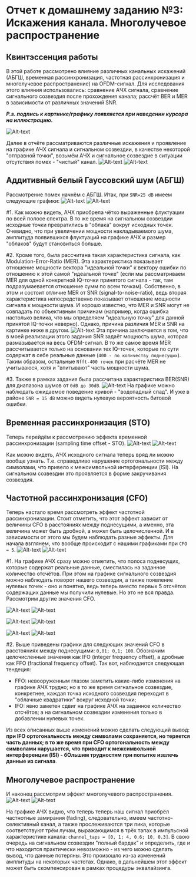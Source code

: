 # Отчет к домашнему заданию №3: Искажения канала. Многолучевое распространение

## Квинтэссенция работы
 В этой работе рассмотрено влияние различных канальных искажений (АБГШ, временная рассинхронизация, частотная рассинхронизация и многолучевое распространение) на OFDM-сигнал. Для исследования этого влияния использовались: сравнение АЧХ сигнала, сравнение сигнального созвездия после прохождения канала; рассчёт BER и MER в зависимости от различных значений SNR.

 _**P.s. подпись к картинке/графику появляется при наведении курсора на иллюстрацию.**_

 ![Alt-text](<graphs/task3.png> "Пайп-лайн задания")

 Далее в отчёте рассматриваются различные искажения и проявление на графике АЧХ сигнала и сигнальном созвездии, в качестве некоторой "отправной точки", возьмём АЧХ и сигнальное созвездие в ситуации отсутствия помех - "чистый" канал.
 ![Alt-text](<graphs/clean_sig.png> "График №1. АЧХ при отсутствии помех")
 ![Alt-text](<graphs/sc_clean.png> "График №2. Сигнальное созвездие при отсутствии помех")

## Аддитивный белый Гауссовский шум (АБГШ)
 Рассмотрение помех начнём с АБГШ. Итак, при `SNR=25 dB` имеем следующие графики:
 ![Alt-text](<graphs/25snr_sig.png> "График №3. АЧХ при АБГШ (SNR=25dB)")
 ![Alt-text](<graphs/sc_noise.png> "График №4. Сигнальное созвездие при АБГШ (SNR=25dB)")

 #1. Как можно видеть, АЧХ приобрела чётко выраженные флуктуации по всей полосе спектра. В то же время на сигнальном созвездии исходные точки превратились в "облака" вокруг исходных точек. Очевидно, что при увеличении мощности накладываемого шума, амплитуда появившихся флуктуаций на графике АЧХ и размер "облаков" будут становиться больше.

 #2. Кроме того, была рассчитана такая характеристика сигнала, как Modulation-Error-Ratio (MER). Эта характеристика показывает отношение мощности вектора "идеальной точки" к вектору ошибки по отношению к этой самой "идеальной точке" (если мы рассматриваем MER для одной конкретной IQ-точки принятого сигнала - так, там подразумаевается отношение сумм по всем точкам). Собственно, в этом и состоит отличие MER от SNR (signal-to-noise-ratio), ведь вторая характеристика непосредственно показывает отношение мощности сигнала к мощности шума. И хорошо известно, что MER и SNR могут не совпадать по объективным причинам (например, когда ошибка настолько велика, что мы определяем "идеальную точку" для данной принятой IQ-точки неверно). Однако, причина различия MER и SNR на картинке ниже в другом. 
 ![Alt-text](<graphs/info.png> "Различие MER и SNR")
 Эта причина заключается в том, что в моей реализации этого задания SNR задаёт мощность шума, которая размазывается на весь OFDM-сигнал. В то же самое время MER рассчитывается только на основании тех IQ-точек, которые по сути содержат в себе реальные данные (`400 - по количеству поднесущих`). Таким образом, остальные `Nfft-400 точек` при расчёте MER не учитываюся, хотя и "впитывают" часть мощности шума.

 #3. Также в рамках задания была рассчитана характеристика BER(SNR) для диапазона шумов от `0dB до 30dB`.
 ![Alt-text](<graphs/ber(snr).png> "График №5. Характеристика BER(SNR)")
 На графике можно наблюдать ожидаемое поведение кривой - "водопадный спад". И уже в районе `SNR = 15 dB` можно видеть нулевую вероятность битовой ошибки.

## Временная рассинхронизация (STO)
 Теперь перейдём к рассмотрению эффекта временной рассинхронизации (sampling time offset - STO).
 ![Alt-text](<graphs/3sto_sig.png> "График №6. АЧХ при STO=3")
 ![Alt-text](<graphs/sc_sto.png> "График №7. Сигнальное созвездие при STO=3")

 Как можно видеть, АЧХ исходного сигнала теперь вряд ли можно вообще узнать. Т.е. справедливо нарушение ортогональности между символами, что привело к межсимвольной интерференции (ISI). На сигнальном созвездии это проявляется в форме закручивания созвездия.

## Частотной рассинхронизация (CFO)
 Теперь настало время рассмотреть эффект частотной рассинхронизации. Стоит отметить, что этот эффект зависит от величины CFO в расстояниях между поднесущими, а именно, эта величина может быть дробной, а может быть целочисленной. И в зависимости от этого мы будем наблюдать разные эффекты. Для начала взглянем, что вообще происходит с нашими графиками при `CFO = 5`.
 ![Alt-text](<graphs/5cfo_sig.png> "График №8. АЧХ при CFO=5")
 ![Alt-text](<graphs/sc_cfo.png> "График №9. Сигнальное созвездие при CFO=5")

 #1. На графике АЧХ сразу можно отметить, что полоса поднесущих, которые содержат реальные данные, сместилась на заданное количество отсчётов. При этом на графике сигнального созвездия можно наблюдать поворот нашего созвездия, а также появление нулевых точек - оно и понятно, ведь теперь вместо первых 5 отсчётов содержащих данные мы получили нулевые. Но это не вся правда. Рассмотрим другие значения CFO.

 ![Alt-text](<graphs/001cfo_sig.png> "График №10. АЧХ при CFO=1% от расстояния между поднесущими")
 ![Alt-text](<graphs/001sc_cfo.png> "График №11. Сигнальное созвездие при CFO=1% от расстояния между поднесущими")

 ![Alt-text](<graphs/01cfo_sig.png> "График №12. АЧХ при CFO=0.1 от расстояния между поднесущими")
 ![Alt-text](<graphs/01sc_cfo.png> "График №13. Сигнальное созвездие при CFO=0.1 от расстояния между поднесущими")

 ![Alt-text](<graphs/100cfo_sig.png> "График №12. АЧХ при CFO=100 расстояний между поднесущими")
 ![Alt-text](<graphs/100sc_cfo.png> "График №13. Сигнальное созвездие при CFO=100 расстояний между поднесущими")

 #2. Выше приведены графики для следующих значений CFO в расстояниях между поднесущими: `0,01; 0,1; 100`. Обозначим целочисленные значения как IFO (integer frequency offset), а дробные как FFO (fractional frequency offset). Так вот, наблюдается следующая тендеция:
 * FFO: невооруженным глазом заметить какие-либо изменения на графике АЧХ трудно; но в то же время сигнальное созвездие, конкретнее, каждая точка исходного созвездия переходит в "облачные квадратики" вокруг исходной точки;
 * IFO: явно заметен сдвиг на графике АЧХ на заданное количество отсчётов; а на сигнальном созвездии изменения только в добавлении нулевых точек.
 
 Из всех описанных выше изменений можно сделать следующий вывод: **при IFO ортогональность между символами сохраняется, но теряется часть данных; в то же время при CFO ортогональность между символами нарушается, что приводит к межсимвольной интерференции (ISI) - бОльшим трудностям при попытке извлечь данные из сигнала**.

## Многолучевое распространение
 И наконец рассмотрим эффект многолучевого распространения. 
 ![Alt-text](<graphs/mp_sig.png> "График №14. АЧХ при многолучевом распространении")
 ![Alt-text](<graphs/sc_mp.png> "График №15. Сигнальное созвездие при многолучевом распространении")

 На графике АЧХ видно, что теперь теперь наш сигнал приобрёл частнотные замирания (fading), следовательно, имеем частотно-селективный канал, а также прослеживаются три пика, которые соответствуют трём лучам, выражающимся в трёх тапах в импульсной характеристике канала: `channel_taps = [0, 1; 4, 0.6; 10, 0.3]`. В свою очередь на сигнальном созвездии "полный бардак" и определить, где и что находится практически невозможно - из чего можно сделать вывод, что данные потеряны. Это произошло из-за изменений амплитуды на некоторых частотах. Однако, в дальнейшем этот эффект может быть скомпенсирован в рамках процедуры эквалайзинга.